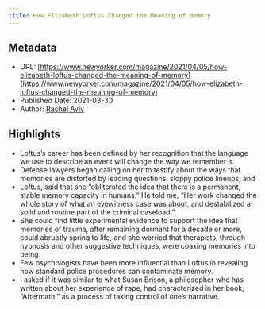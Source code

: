 ```yaml
---
title: How Elizabeth Loftus Changed the Meaning of Memory
---
```

## Metadata
* URL: [https://www.newyorker.com/magazine/2021/04/05/how-elizabeth-loftus-changed-the-meaning-of-memory](https://www.newyorker.com/magazine/2021/04/05/how-elizabeth-loftus-changed-the-meaning-of-memory)
* Published Date: 2021-03-30
* Author: [Rachel Aviv](None)

## Highlights
* Loftus’s career has been defined by her recognition that the language we use to describe an event will change the way we remember it.
* Defense lawyers began calling on her to testify about the ways that memories are distorted by leading questions, sloppy police lineups, and
* Loftus, said that she “obliterated the idea that there is a permanent, stable memory capacity in humans.” He told me, “Her work changed the whole story of what an eyewitness case was about, and destabilized a solid and routine part of the criminal caseload.”
* She could find little experimental evidence to support the idea that memories of trauma, after remaining dormant for a decade or more, could abruptly spring to life, and she worried that therapists, through hypnosis and other suggestive techniques, were coaxing memories into being.
* Few psychologists have been more influential than Loftus in revealing how standard police procedures can contaminate memory.
* I asked if it was similar to what Susan Brison, a philosopher who has written about her experience of rape, had characterized in her book, “Aftermath,” as a process of taking control of one’s narrative.